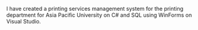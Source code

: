 I have created a printing services management system for the printing department for Asia Pacific University on C# and SQL using WinForms on Visual Studio.
